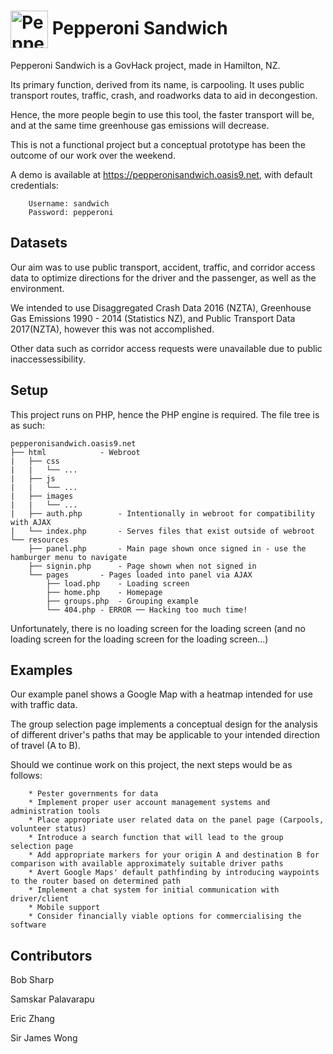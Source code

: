 # <img src="https://pepperonisandwich.oasis9.net/images/pepperonisandwich.jpg" width="60px" align="center" alt="Pepperoni Sandwich"> Pepperoni Sandwich

Pepperoni Sandwich is a GovHack project, made in Hamilton, NZ.

Its primary function, derived from its name, is carpooling. It uses public transport routes, traffic, crash, and roadworks data to aid in decongestion.

Hence, the more people begin to use this tool, the faster transport will be, and at the same time greenhouse gas emissions will decrease.

This is not a functional project but a conceptual prototype has been the outcome of our work over the weekend.

A demo is available at https://pepperonisandwich.oasis9.net, with default credentials:
```
	Username: sandwich
	Password: pepperoni
```

## Datasets

Our aim was to use public transport, accident, traffic, and corridor access data to optimize directions for the driver and the passenger, as well as the environment.

We intended to use Disaggregated Crash Data 2016 (NZTA), Greenhouse Gas Emissions 1990 - 2014 (Statistics NZ), and Public Transport Data 2017(NZTA), however this was not accomplished.

Other data such as corridor access requests were unavailable due to public inaccessessibility.

## Setup

This project runs on PHP, hence the PHP engine is required.
The file tree is as such:

```
pepperonisandwich.oasis9.net
├── html			- Webroot
|	├── css
|	|	└── ...
|	├── js
|	|	└── ...
|	├── images
|	|	└── ...
|	├── auth.php		- Intentionally in webroot for compatibility with AJAX
|	└── index.php		- Serves files that exist outside of webroot
└── resources
	├── panel.php		- Main page shown once signed in - use the hamburger menu to navigate
	├── signin.php		- Page shown when not signed in
	└── pages		- Pages loaded into panel via AJAX
		├── load.php	- Loading screen
		├── home.php	- Homepage
		├── groups.php	- Grouping example
		└── 404.php	- ERROR ── Hacking too much time!
```

Unfortunately, there is no loading screen for the loading screen (and no loading screen for the loading screen for the loading screen...)

## Examples

Our example panel shows a Google Map with a heatmap intended for use with traffic data.

The group selection page implements a conceptual design for the analysis of different driver's paths that may be applicable to your intended direction of travel (A to B).

Should we continue work on this project, the next steps would be as follows:
```
	* Pester governments for data
	* Implement proper user account management systems and administration tools
	* Place appropriate user related data on the panel page (Carpools, volunteer status)
	* Introduce a search function that will lead to the group selection page
	* Add appropriate markers for your origin A and destination B for comparison with available approximately suitable driver paths
	* Avert Google Maps' default pathfinding by introducing waypoints to the router based on determined path
	* Implement a chat system for initial communication with driver/client
	* Mobile support
	* Consider financially viable options for commercialising the software
```

## Contributors

Bob Sharp

Samskar Palavarapu

Eric Zhang

Sir James Wong
